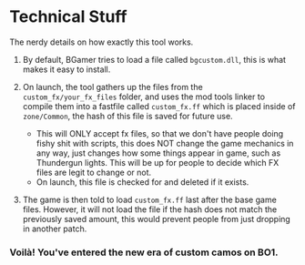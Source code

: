 # Technical Stuff
The nerdy details on how exactly this tool works.

1. By default, BGamer tries to load a file called `bgcustom.dll`, this is what makes it easy to install.

2. On launch, the tool gathers up the files from the `custom_fx/your_fx_files` folder, and uses the mod tools linker to compile them into a fastfile called `custom_fx.ff` which is placed inside of `zone/Common`, the hash of this file is saved for future use.
    - This will ONLY accept fx files, so that we don't have people doing fishy shit with scripts, this does NOT change the game mechanics in any way, just changes how some things appear in game, such as Thundergun lights. This will be up for people to decide which FX files are legit to change or not.
    - On launch, this file is checked for and deleted if it exists.

3. The game is then told to load `custom_fx.ff` last after the base game files. However, it will not load the file if the hash does not match the previously saved amount, this would prevent people from just dropping in another patch.

### Voilà! You've entered the new era of custom camos on BO1.